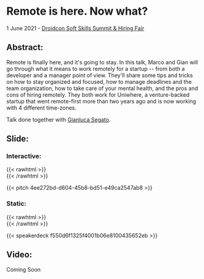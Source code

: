 # Remote is here. Now what?


1 June 2021 - [Droidcon Soft Skills Summit & Hiring Fair](https://www.online.droidcon.com/levelup-europe-1/marco-gomiero-%26-gian-segato)

## Abstract:
Remote is finally here, and it's going to stay. In this talk, Marco and Gian will go through what it means to work remotely for a startup -- from both a developer and a manager point of view. They'll share some tips and tricks on how to stay organized and focused, how to manage deadlines and the team organization, how to take care of your mental health, and the pros and cons of hiring remotely. They both work for Uniwhere, a venture-backed startup that went remote-first more than two years ago and is now working with 4 different time-zones.

Talk done together with [Gianluca Segato](https://giansegato.com/).

## Slide:

### Interactive:

{{< rawhtml >}} <br> {{< /rawhtml >}}

{{< pitch 4ee272bd-d604-45b8-bd51-e49ca2547ab8 >}}

### Static:

{{< rawhtml >}} <br> {{< /rawhtml >}}

{{< speakerdeck f550d6f1325f4001b06e8100435652eb >}}

## Video:

Coming Soon
